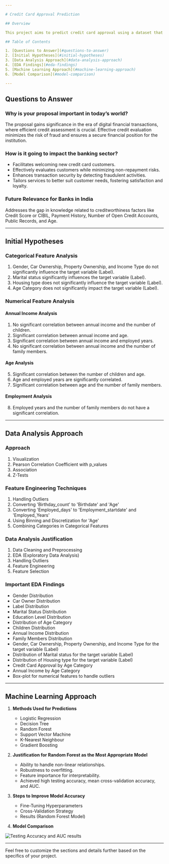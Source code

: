 ```yaml
---

# Credit Card Approval Prediction

## Overview

This project aims to predict credit card approval using a dataset that includes various features such as gender, car ownership, property ownership, income type, and more. The goal is to leverage data science techniques for credit scoring to assist in effective customer evaluation and minimize the risk of non-repayment of debts.

## Table of Contents

1. [Questions to Answer](#questions-to-answer)
2. [Initial Hypotheses](#initial-hypotheses)
3. [Data Analysis Approach](#data-analysis-approach)
4. [EDA Findings](#eda-findings)
5. [Machine Learning Approach](#machine-learning-approach)
6. [Model Comparison](#model-comparison)

---
```


## Questions to Answer

### Why is your proposal important in today’s world?

The proposal gains significance in the era of digital financial transactions, where efficient credit assessment is crucial. Effective credit evaluation minimizes the risk of fraud and ensures a secure financial position for the institution.

### How is it going to impact the banking sector?

- Facilitates welcoming new credit card customers.
- Effectively evaluates customers while minimizing non-repayment risks.
- Enhances transaction security by detecting fraudulent activities.
- Tailors services to better suit customer needs, fostering satisfaction and loyalty.

### Future Relevance for Banks in India

Addresses the gap in knowledge related to creditworthiness factors like Credit Score or CIBIL, Payment History, Number of Open Credit Accounts, Public Records, and Age.

---

## Initial Hypotheses

### Categorical Feature Analysis

1. Gender, Car Ownership, Property Ownership, and Income Type do not significantly influence the target variable (Label).
2. Marital status significantly influences the target variable (Label).
3. Housing type does not significantly influence the target variable (Label).
4. Age Category does not significantly impact the target variable (Label).

### Numerical Feature Analysis

#### Annual Income Analysis

1. No significant correlation between annual income and the number of children.
2. Significant correlation between annual income and age.
3. Significant correlation between annual income and employed years.
4. No significant correlation between annual income and the number of family members.

#### Age Analysis

5. Significant correlation between the number of children and age.
6. Age and employed years are significantly correlated.
7. Significant correlation between age and the number of family members.

#### Employment Analysis

8. Employed years and the number of family members do not have a significant correlation.

---

## Data Analysis Approach

### Approach

1. Visualization
2. Pearson Correlation Coefficient with p_values
3. Association
4. Z-Tests

### Feature Engineering Techniques

1. Handling Outliers
2. Converting 'Birthday_count' to 'Birthdate' and 'Age'
3. Converting 'Employed_days' to 'Employment_startdate' and 'Employed_Years'
4. Using Binning and Discretization for 'Age'
5. Combining Categories in Categorical Features

### Data Analysis Justification

1. Data Cleaning and Preprocessing
2. EDA (Exploratory Data Analysis)
3. Handling Outliers
4. Feature Engineering
5. Feature Selection

### Important EDA Findings

- Gender Distribution
- Car Owner Distribution
- Label Distribution
- Marital Status Distribution
- Education Level Distribution
- Distribution of Age Category
- Children Distribution
- Annual Income Distribution
- Family Members Distribution
- Gender, Car Ownership, Property Ownership, and Income Type for the target variable (Label)
- Distribution of Marital status for the target variable (Label)
- Distribution of Housing type for the target variable (Label)
- Credit Card Approval by Age Category
- Annual Income by Age Category
- Box-plot for numerical features to handle outliers

---

## Machine Learning Approach

1. **Methods Used for Predictions**
   - Logistic Regression
   - Decision Tree
   - Random Forest
   - Support Vector Machine
   - K-Nearest Neighbour
   - Gradient Boosting

2. **Justification for Random Forest as the Most Appropriate Model**
   - Ability to handle non-linear relationships.
   - Robustness to overfitting.
   - Feature importance for interpretability.
   - Achieved high testing accuracy, mean cross-validation accuracy, and AUC.

3. **Steps to Improve Model Accuracy**
   - Fine-Tuning Hyperparameters
   - Cross-Validation Strategy
   - Results (Random Forest Model)

4. **Model Comparison**

![Testing Accuracy and AUC results](https://github.com/ridhed/Credit-Card-Approval-Prediction/assets/83410546/fa202228-ac0a-47f7-a1e6-2744fa9b9b72)


---

Feel free to customize the sections and details further based on the specifics of your project.
